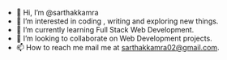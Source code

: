 - 👋 Hi, I’m @sarthakkamra
- 👀 I’m interested in coding , writing and exploring new things.
- 🌱 I’m currently learning Full Stack Web Development.
- 💞️ I’m looking to collaborate on Web Development projects.
- 📫 How to reach me mail me at sarthakkamra02@gmail.com.

<!---
sarthakkamra/sarthakkamra is a ✨ special ✨ repository because its `README.md` (this file) appears on your GitHub profile.
You can click the Preview link to take a look at your changes.
--->
